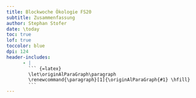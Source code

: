 ```yaml
---
title: Blockwoche Ökologie FS20
subtitle: Zusammenfassung
author: Stephan Stofer
date: \today
toc: true
lof: true
toccolor: blue
dpi: 124
header-includes: 
      - |
        ``` {=latex}
        \let\originAlParaGraph\paragraph
        \renewcommand{\paragraph}[1]{\originAlParaGraph{#1} \hfill}
        ```
---
```

